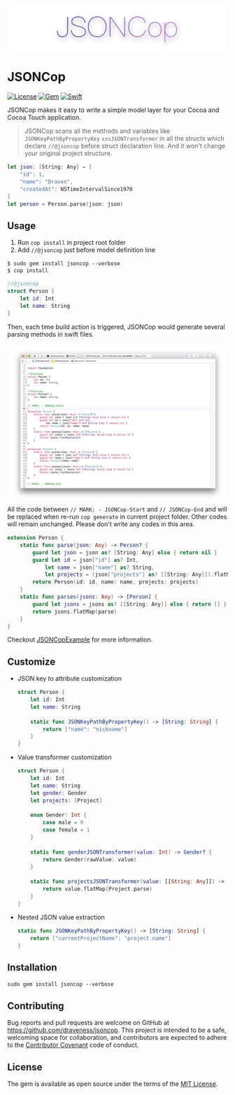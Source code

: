 ![](./images/jsoncop-banner.png)

# JSONCop

[![License](https://img.shields.io/badge/license-MIT-green.svg?style=flat)](https://github.com/draveness/jsoncop/blob/master/LICENSE)
[![Gem](https://img.shields.io/gem/v/jsoncop.svg?style=flat)](http://rubygems.org/gems/jsoncop)
[![Swift](https://img.shields.io/badge/swift-3.0-yellow.svg)](https://img.shields.io/badge/Swift-%203.0%20-yellow.svg)

JSONCop makes it easy to write a simple model layer for your Cocoa and Cocoa Touch application.

> JSONCop scans all the methods and variables like `JSONKeyPathByPropertyKey` `xxxJSONTransformer` in all the structs which declare `//@jsoncop` before struct declaration line. And it won't change your original project structure.

```swift
let json: [String: Any] = [
    "id": 1,
    "name": "Draven",
    "createdAt": NSTimeIntervalSince1970
]
let person = Person.parse(json: json)
```

## Usage

1. Run `cop install` in project root folder
2. Add `//@jsoncop` just before model definition line

```shell
$ sudo gem install jsoncop --verbose
$ cop install
```

```swift
//@jsoncop
struct Person {
    let id: Int
    let name: String
}
```

Then, each time build action is triggered, JSONCop would generate several parsing methods in swift files.

![](./images/jsoncop-demo.png)

All the code between `// MARK: - JSONCop-Start` and `// JSONCop-End` and will be replaced when re-run `cop generate` in current project folder. Other codes will remain unchanged. Please don't write any codes in this area.

```swift
extension Person {
    static func parse(json: Any) -> Person? {
        guard let json = json as? [String: Any] else { return nil }
        guard let id = json["id"] as? Int,
			let name = json["name"] as? String,
			let projects = (json["projects"] as? [[String: Any]]).flatMap(projectsJSONTransformer) else { return nil }
        return Person(id: id, name: name, projects: projects)
    }
    static func parses(jsons: Any) -> [Person] {
        guard let jsons = jsons as? [[String: Any]] else { return [] }
        return jsons.flatMap(parse)
    }
}
```

Checkout [JSONCopExample](./JSONCopExample) for more information.

## Customize

+ JSON key to attribute customization

  ```swift
  struct Person {
      let id: Int
      let name: String

      static func JSONKeyPathByPropertyKey() -> [String: String] {
          return ["name": "nickname"]
      }
  }
  ```

+ Value transformer customization

  ```swift
  struct Person {
      let id: Int
      let name: String
      let gender: Gender
      let projects: [Project]

      enum Gender: Int {
          case male = 0
          case female = 1
      }

      static func genderJSONTransformer(value: Int) -> Gender? {
          return Gender(rawValue: value)
      }

      static func projectsJSONTransformer(value: [[String: Any]]) -> [Project] {
          return value.flatMap(Project.parse)
      }
  }
  ```

+ Nested JSON value extraction

  ```swift
  static func JSONKeyPathByPropertyKey() -> [String: String] {
      return ["currentProjectName": "project.name"]
  }
  ```

## Installation

```shell
sudo gem install jsoncop --verbose
```

## Contributing

Bug reports and pull requests are welcome on GitHub at https://github.com/draveness/jsoncop. This project is intended to be a safe, welcoming space for collaboration, and contributors are expected to adhere to the [Contributor Covenant](http://contributor-covenant.org) code of conduct.

## License

The gem is available as open source under the terms of the [MIT License](http://opensource.org/licenses/MIT).
